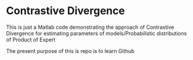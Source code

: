 # Contrastive Divergence
This is just a Matlab code demonstrating the approach of Contrastive Divergence for estimating parameters of models/Probabilistic distributions of Product of Expert

The present purpose of this is repo is to learn Github
